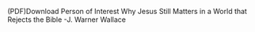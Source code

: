  (PDF)Download Person of Interest Why Jesus Still Matters in a World that Rejects the Bible -J. Warner Wallace